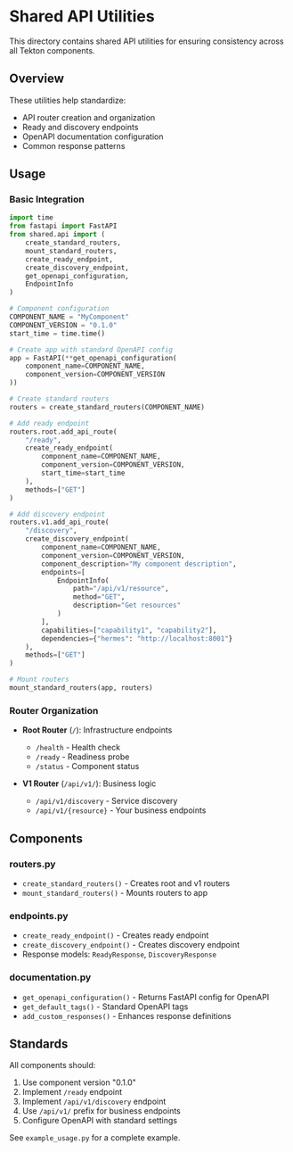 # Shared API Utilities

This directory contains shared API utilities for ensuring consistency across all Tekton components.

## Overview

These utilities help standardize:
- API router creation and organization
- Ready and discovery endpoints
- OpenAPI documentation configuration
- Common response patterns

## Usage

### Basic Integration

```python
import time
from fastapi import FastAPI
from shared.api import (
    create_standard_routers,
    mount_standard_routers,
    create_ready_endpoint,
    create_discovery_endpoint,
    get_openapi_configuration,
    EndpointInfo
)

# Component configuration
COMPONENT_NAME = "MyComponent"
COMPONENT_VERSION = "0.1.0"
start_time = time.time()

# Create app with standard OpenAPI config
app = FastAPI(**get_openapi_configuration(
    component_name=COMPONENT_NAME,
    component_version=COMPONENT_VERSION
))

# Create standard routers
routers = create_standard_routers(COMPONENT_NAME)

# Add ready endpoint
routers.root.add_api_route(
    "/ready",
    create_ready_endpoint(
        component_name=COMPONENT_NAME,
        component_version=COMPONENT_VERSION,
        start_time=start_time
    ),
    methods=["GET"]
)

# Add discovery endpoint
routers.v1.add_api_route(
    "/discovery",
    create_discovery_endpoint(
        component_name=COMPONENT_NAME,
        component_version=COMPONENT_VERSION,
        component_description="My component description",
        endpoints=[
            EndpointInfo(
                path="/api/v1/resource",
                method="GET",
                description="Get resources"
            )
        ],
        capabilities=["capability1", "capability2"],
        dependencies={"hermes": "http://localhost:8001"}
    ),
    methods=["GET"]
)

# Mount routers
mount_standard_routers(app, routers)
```

### Router Organization

- **Root Router** (`/`): Infrastructure endpoints
  - `/health` - Health check
  - `/ready` - Readiness probe
  - `/status` - Component status

- **V1 Router** (`/api/v1/`): Business logic
  - `/api/v1/discovery` - Service discovery
  - `/api/v1/{resource}` - Your business endpoints

## Components

### routers.py
- `create_standard_routers()` - Creates root and v1 routers
- `mount_standard_routers()` - Mounts routers to app

### endpoints.py
- `create_ready_endpoint()` - Creates ready endpoint
- `create_discovery_endpoint()` - Creates discovery endpoint
- Response models: `ReadyResponse`, `DiscoveryResponse`

### documentation.py
- `get_openapi_configuration()` - Returns FastAPI config for OpenAPI
- `get_default_tags()` - Standard OpenAPI tags
- `add_custom_responses()` - Enhances response definitions

## Standards

All components should:
1. Use component version "0.1.0"
2. Implement `/ready` endpoint
3. Implement `/api/v1/discovery` endpoint
4. Use `/api/v1/` prefix for business endpoints
5. Configure OpenAPI with standard settings

See `example_usage.py` for a complete example.